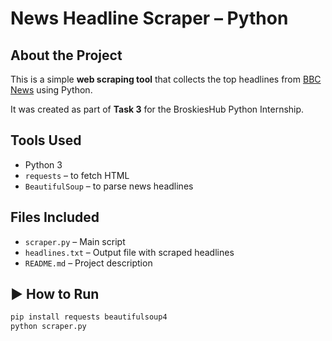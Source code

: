 #  News Headline Scraper – Python

##  About the Project
This is a simple **web scraping tool** that collects the top headlines from [BBC News](https://www.bbc.com/news) using Python.

It was created as part of **Task 3** for the BroskiesHub Python Internship.

##  Tools Used
- Python 3
- `requests` – to fetch HTML
- `BeautifulSoup` – to parse news headlines

##  Files Included
- `scraper.py` – Main script
- `headlines.txt` – Output file with scraped headlines
- `README.md` – Project description

## ▶ How to Run

```bash
pip install requests beautifulsoup4
python scraper.py
